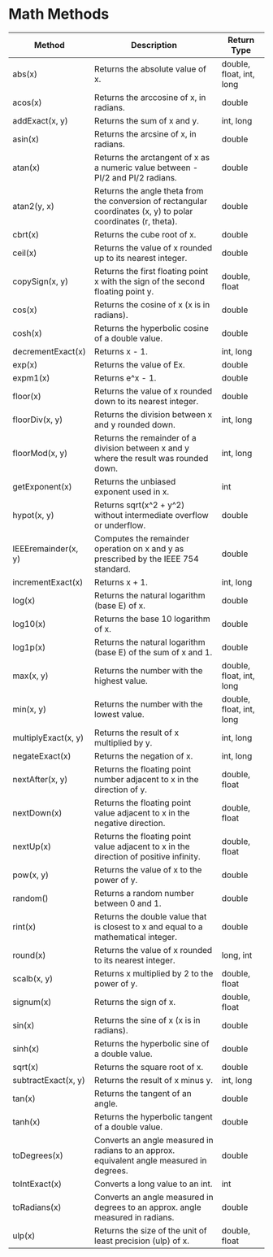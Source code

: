 # Math Methods

| Method             | Description                                                            | Return Type            |
|--------------------|------------------------------------------------------------------------|------------------------|
| abs(x)            | Returns the absolute value of x.                                      | double, float, int, long |
| acos(x)           | Returns the arccosine of x, in radians.                              | double                 |
| addExact(x, y)    | Returns the sum of x and y.                                          | int, long              |
| asin(x)           | Returns the arcsine of x, in radians.                               | double                 |
| atan(x)           | Returns the arctangent of x as a numeric value between -PI/2 and PI/2 radians. | double                 |
| atan2(y, x)       | Returns the angle theta from the conversion of rectangular coordinates (x, y) to polar coordinates (r, theta). | double                 |
| cbrt(x)           | Returns the cube root of x.                                         | double                 |
| ceil(x)           | Returns the value of x rounded up to its nearest integer.          | double                 |
| copySign(x, y)    | Returns the first floating point x with the sign of the second floating point y. | double, float          |
| cos(x)            | Returns the cosine of x (x is in radians).                          | double                 |
| cosh(x)           | Returns the hyperbolic cosine of a double value.                   | double                 |
| decrementExact(x) | Returns x - 1.                                                      | int, long              |
| exp(x)            | Returns the value of Ex.                                           | double                 |
| expm1(x)         | Returns e^x - 1.                                                   | double                 |
| floor(x)          | Returns the value of x rounded down to its nearest integer.       | double                 |
| floorDiv(x, y)    | Returns the division between x and y rounded down.                | int, long              |
| floorMod(x, y)    | Returns the remainder of a division between x and y where the result was rounded down. | int, long              |
| getExponent(x)    | Returns the unbiased exponent used in x.                           | int                    |
| hypot(x, y)       | Returns sqrt(x^2 + y^2) without intermediate overflow or underflow. | double                 |
| IEEEremainder(x, y) | Computes the remainder operation on x and y as prescribed by the IEEE 754 standard. | double                 |
| incrementExact(x) | Returns x + 1.                                                     | int, long              |
| log(x)           | Returns the natural logarithm (base E) of x.                        | double                 |
| log10(x)         | Returns the base 10 logarithm of x.                                | double                 |
| log1p(x)         | Returns the natural logarithm (base E) of the sum of x and 1.      | double                 |
| max(x, y)       | Returns the number with the highest value.                          | double, float, int, long |
| min(x, y)       | Returns the number with the lowest value.                           | double, float, int, long |
| multiplyExact(x, y) | Returns the result of x multiplied by y.                        | int, long              |
| negateExact(x)   | Returns the negation of x.                                         | int, long              |
| nextAfter(x, y)  | Returns the floating point number adjacent to x in the direction of y. | double, float          |
| nextDown(x)      | Returns the floating point value adjacent to x in the negative direction. | double, float          |
| nextUp(x)       | Returns the floating point value adjacent to x in the direction of positive infinity. | double, float          |
| pow(x, y)      | Returns the value of x to the power of y.                           | double                 |
| random()       | Returns a random number between 0 and 1.                            | double                 |
| rint(x)        | Returns the double value that is closest to x and equal to a mathematical integer. | double                 |
| round(x)       | Returns the value of x rounded to its nearest integer.              | long, int              |
| scalb(x, y)    | Returns x multiplied by 2 to the power of y.                        | double, float          |
| signum(x)      | Returns the sign of x.                                              | double, float          |
| sin(x)        | Returns the sine of x (x is in radians).                             | double                 |
| sinh(x)       | Returns the hyperbolic sine of a double value.                      | double                 |
| sqrt(x)       | Returns the square root of x.                                       | double                 |
| subtractExact(x, y) | Returns the result of x minus y.                              | int, long              |
| tan(x)        | Returns the tangent of an angle.                                    | double                 |
| tanh(x)       | Returns the hyperbolic tangent of a double value.                   | double                 |
| toDegrees(x)  | Converts an angle measured in radians to an approx. equivalent angle measured in degrees. | double                 |
| toIntExact(x) | Converts a long value to an int.                                   | int                    |
| toRadians(x)  | Converts an angle measured in degrees to an approx. angle measured in radians. | double                 |
| ulp(x)       | Returns the size of the unit of least precision (ulp) of x.         | double, float          |
